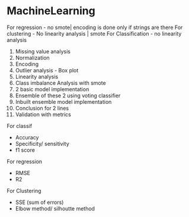 # MachineLearning

For regression - no smote| encoding is done only if strings are there
For clustering - No linearity analysis | smote
For Classification - no linearity analysis


1. Missing value analysis
2. Normalization
3. Encoding
4. Outlier analysis - Box plot
5. Linearity analysis
6. Class imbalance Analysis with smote
7. 2 basic model implementation
8. Ensemble of these 2 using voting classifier
9. Inbuilt ensemble model implementation
10. Conclusion for 2 lines
11. Validation with metrics

For classif
  - Accuracy
  - Specificity/ sensitivity
  - f1 score

For regression 
  - RMSE
  - R2

For Clustering
  - SSE (sum of errors)
  - Elbow method/ silhoutte method
